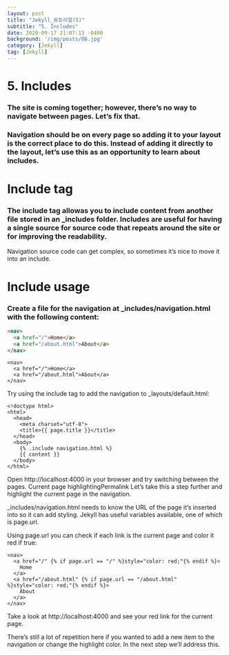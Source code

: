 ```yaml
---
layout: post
title: "Jekyll_튜토리얼(5)"
subtitle: "5. Includes"
date: 2020-09-17 21:07:13 -0400
background: '/img/posts/06.jpg'
category: [Jekyll]
tag: [Jekyll]
---
```


# 5. Includes
### The site is coming together; however, there’s no way to navigate between pages. Let’s fix that.

### Navigation should be on every page so adding it to your layout is the correct place to do this. Instead of adding it directly to the layout, let’s use this as an opportunity to learn about includes.

# Include tag
### The include tag allowas you to include content from another file stored in an _includes folder. Includes are useful for having a single source for source code that repeats around the site or for improving the readability.

Navigation source code can get complex, so sometimes it’s nice to move it into an include.

# Include usage
### Create a file for the navigation at _includes/navigation.html with the following content:

```html
<nav>
  <a href="/">Home</a>
  <a href="/about.html">About</a>
</nav>

```



```
<nav>
  <a href="/">Home</a>
  <a href="/about.html">About</a>
</nav>
```
Try using the include tag to add the navigation to _layouts/default.html:
```
<!doctype html>
<html>
  <head>
    <meta charset="utf-8">
    <title>{{ page.title }}</title>
  </head>
  <body>
    {% .include navigation.html %}
    {{ content }}
  </body>
</html>
```
Open http://localhost:4000 in your browser and try switching between the pages.
Current page highlightingPermalink
Let’s take this a step further and highlight the current page in the navigation.

_includes/navigation.html needs to know the URL of the page it’s inserted into so it can add styling. Jekyll has useful variables available, one of which is page.url.

Using page.url you can check if each link is the current page and color it red if true:
```
<nav>
  <a href="/" {% if page.url == "/" %}style="color: red;"{% endif %}>
    Home
  </a>
  <a href="/about.html" {% if page.url == "/about.html" %}style="color: red;"{% endif %}>
    About
  </a>
</nav>
```
Take a look at http://localhost:4000 and see your red link for the current page.

There’s still a lot of repetition here if you wanted to add a new item to the navigation or change the highlight color. In the next step we’ll address this.
